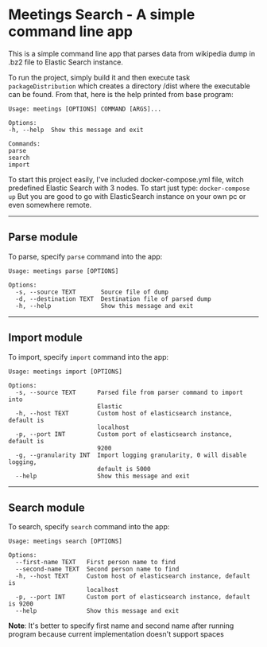 # Meetings Search - A simple command line app
This is a simple command line app that parses data from wikipedia dump in .bz2 file to Elastic Search instance.

To run the project, simply build it and then execute task `packageDistribution` which creates a directory /dist where 
the executable can be found. From that, here is the help printed from base program:

```
Usage: meetings [OPTIONS] COMMAND [ARGS]...

Options:
-h, --help  Show this message and exit

Commands:
parse
search
import
```

To start this project easily, I've included docker-compose.yml file, witch predefined Elastic Search with 3 nodes.
To start just type:
```docker-compose up```
But you are good to go with ElasticSearch instance on your own pc or even somewhere remote.

---

## Parse module
To parse, specify `parse` command into the app:

```
Usage: meetings parse [OPTIONS]

Options:
  -s, --source TEXT       Source file of dump
  -d, --destination TEXT  Destination file of parsed dump
  -h, --help              Show this message and exit
```

---
## Import module
To import, specify `import` command into the app:

```
Usage: meetings import [OPTIONS]

Options:
  -s, --source TEXT      Parsed file from parser command to import into
                         Elastic
  -h, --host TEXT        Custom host of elasticsearch instance, default is
                         localhost
  -p, --port INT         Custom port of elasticsearch instance, default is
                         9200
  -g, --granularity INT  Import logging granularity, 0 will disable logging,
                         default is 5000
  --help                 Show this message and exit
```

---
## Search module
To search, specify `search` command into the app:

```
Usage: meetings search [OPTIONS]

Options:
  --first-name TEXT   First person name to find
  --second-name TEXT  Second person name to find
  -h, --host TEXT     Custom host of elasticsearch instance, default is
                      localhost
  -p, --port INT      Custom port of elasticsearch instance, default is 9200
  --help              Show this message and exit
```

**Note**: It's better to specify first name and second name after running program because current 
implementation doesn't support spaces
